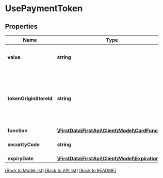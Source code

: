 # UsePaymentToken

## Properties
Name | Type | Description | Notes
------------ | ------------- | ------------- | -------------
**value** | **string** | Client-supplied payment token value. | 
**tokenOriginStoreId** | **string** | The ID of a same store (or) sibling store in a hierarchy for which the token was originally created. | [optional] 
**function** | [**\FirstData\FirstApi\Client\Model\CardFunction**](CardFunction.md) |  | [optional] 
**securityCode** | **string** | Card verification value/number. | [optional] 
**expiryDate** | [**\FirstData\FirstApi\Client\Model\Expiration**](Expiration.md) |  | [optional] 

[[Back to Model list]](../README.md#documentation-for-models) [[Back to API list]](../README.md#documentation-for-api-endpoints) [[Back to README]](../README.md)


